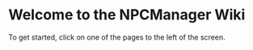 # Welcome to the NPCManager Wiki

To get started, click on one of the pages to the left of the screen.